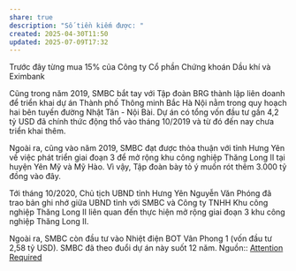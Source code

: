 ```yaml
---
share: true
description: "Số tiền kiếm được: "
created: 2025-04-30T11:50
updated: 2025-07-09T17:32
---
```

Trước đây từng mua 15% của Công ty Cổ phần Chứng khoán Dầu khí và Eximbank 

Cũng trong năm 2019, SMBC bắt tay với Tập đoàn BRG thành lập liên doanh để triển khai dự án Thành phố Thông minh Bắc Hà Nội nằm trong quy hoạch hai bên tuyến đường Nhật Tân - Nội Bài. Dự án có tổng vốn đầu tư gần 4,2 tỷ USD đã chính thức động thổ vào tháng 10/2019 và từ đó đến nay chưa triển khai thêm.

Ngoài ra, cũng vào năm 2019, SMBC đạt được thỏa thuận với tỉnh Hưng Yên về việc phát triển giai đoạn 3 để mở rộng khu công nghiệp Thăng Long II tại huyện Yên Mỹ và Mỹ Hào. Vì vậy, Tập đoàn bày tỏ ý muốn rót thêm 3.000 tỷ đồng vào đây.

Tới tháng 10/2020, Chủ tịch UBND tỉnh Hưng Yên Nguyễn Văn Phóng đã trao bản ghi nhớ giữa UBND tỉnh với SMBC và Công ty TNHH Khu công nghiệp Thăng Long II liên quan đến thực hiện mở rộng giai đoạn 3 khu công nghiệp Thăng Long II.

Ngoài ra, SMBC còn đầu tư vào Nhiệt điện BOT Vân Phong 1 (vốn đầu tư 2,58 tỷ USD). SMBC đã theo đuổi dự án này suốt 12 năm.
Nguồn:: [Attention Required](https://fireant.vn/bai-viet/smbc-sau-16-nam-dau-tu-vao-viet-nam-voi-eximbank-bao-viet-psi-ty-suat-loi-nhuan-thap-tham-chi-lo/20850027?jskey=pItHj5715ZEnSx2Dt56zy7KtQDBKf3%2BMpDU41UTwu4AG)
